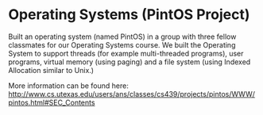 Operating Systems (PintOS Project)
==================

Built an operating system (named PintOS) in a group with three fellow classmates for our Operating Systems course. We built the Operating System to support threads (for example multi-threaded programs), user programs, virtual memory (using paging) and a file system (using Indexed Allocation similar to Unix.)

More information can be found here: http://www.cs.utexas.edu/users/ans/classes/cs439/projects/pintos/WWW/pintos.html#SEC_Contents
